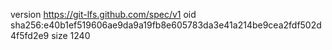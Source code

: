 version https://git-lfs.github.com/spec/v1
oid sha256:e40b1ef519606ae9da9a19fb8e605783da3e41a214be9cea2fdf502d4f5fd2e9
size 1240
